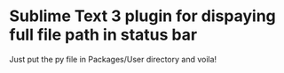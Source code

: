 Sublime Text 3 plugin for dispaying full file path in status bar
==================================================================

Just put the py file in Packages/User directory and voila!
